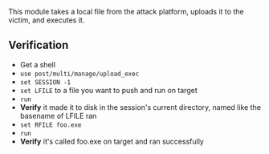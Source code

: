 This module takes a local file from the attack platform, uploads it to
the victim, and executes it.

## Verification

- Get a shell
- `use post/multi/manage/upload_exec`
- `set SESSION -1`
- `set LFILE` to a file you want to push and run on target
- `run`
- **Verify** it made it to disk in the session's current directory, named like the basename of LFILE ran
- `set RFILE foo.exe`
- `run`
- **Verify** it's called foo.exe on target and ran successfully



